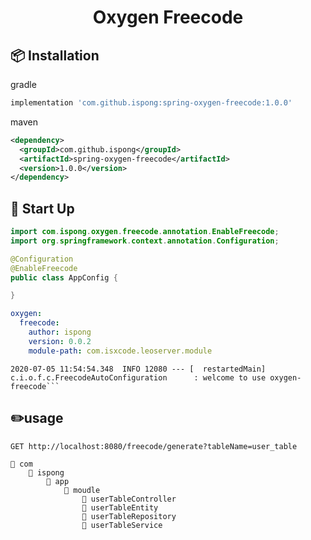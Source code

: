 <h1 align="center">Oxygen Freecode</h1>

## 📦 Installation

gradle

```groovy
implementation 'com.github.ispong:spring-oxygen-freecode:1.0.0'
```

maven

```xml
<dependency>
  <groupId>com.github.ispong</groupId>
  <artifactId>spring-oxygen-freecode</artifactId>
  <version>1.0.0</version>
</dependency>
```

## 🔨 Start Up

```java
import com.ispong.oxygen.freecode.annotation.EnableFreecode;
import org.springframework.context.annotation.Configuration;

@Configuration
@EnableFreecode
public class AppConfig {

}
```

```yaml
oxygen:
  freecode:
    author: ispong
    version: 0.0.2
    module-path: com.isxcode.leoserver.module
```

```text
2020-07-05 11:54:54.348  INFO 12080 --- [  restartedMain] c.i.o.f.c.FreecodeAutoConfiguration      : welcome to use oxygen-freecode```
```

## ✏️usage

```http request
GET http://localhost:8080/freecode/generate?tableName=user_table
```

```text
📂 com
    📂 ispong
        📂 app
            📂 moudle
                📄 userTableController
                📄 userTableEntity
                📄 userTableRepository
                📄 userTableService
```